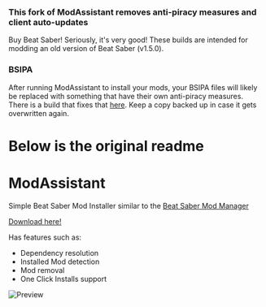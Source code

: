 ### This fork of ModAssistant removes anti-piracy measures and client auto-updates
Buy Beat Saber! Seriously, it's very good! These builds are intended for modding an old version of Beat Saber (v1.5.0).

### BSIPA
After running ModAssistant to install your mods, your BSIPA files will likely be replaced with something that have their own anti-piracy measures. There is a build that fixes that [here](https://github.com/Ynng/BeatSaber-IPA-Reloaded/releases/tag/3.13.2-p). Keep a copy backed up in case it gets overwritten again.

# Below is the original readme

# ModAssistant
Simple Beat Saber Mod Installer similar to the [Beat Saber Mod Manager](https://github.com/beat-saber-modding-group/BeatSaberModInstaller)

[Download here!](https://github.com/Assistant/ModAssistant/releases/latest)

Has features such as:
* Dependency resolution
* Installed Mod detection
* Mod removal
* One Click Installs support

![Preview](https://assistant.moe/files/ModAssistant.png)